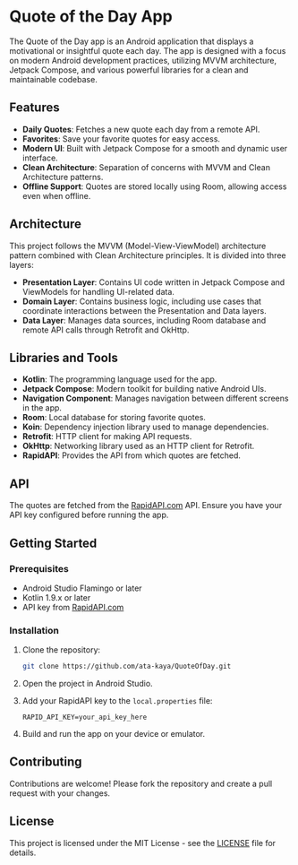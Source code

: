 
# Quote of the Day App

The Quote of the Day app is an Android application that displays a motivational or insightful quote each day. The app is designed with a focus on modern Android development practices, utilizing MVVM architecture, Jetpack Compose, and various powerful libraries for a clean and maintainable codebase.



## Features

- **Daily Quotes**: Fetches a new quote each day from a remote API.
- **Favorites**: Save your favorite quotes for easy access.
- **Modern UI**: Built with Jetpack Compose for a smooth and dynamic user interface.
- **Clean Architecture**: Separation of concerns with MVVM and Clean Architecture patterns.
- **Offline Support**: Quotes are stored locally using Room, allowing access even when offline.

## Architecture

This project follows the MVVM (Model-View-ViewModel) architecture pattern combined with Clean Architecture principles. It is divided into three layers:

- **Presentation Layer**: Contains UI code written in Jetpack Compose and ViewModels for handling UI-related data.
- **Domain Layer**: Contains business logic, including use cases that coordinate interactions between the Presentation and Data layers.
- **Data Layer**: Manages data sources, including Room database and remote API calls through Retrofit and OkHttp.

## Libraries and Tools

- **Kotlin**: The programming language used for the app.
- **Jetpack Compose**: Modern toolkit for building native Android UIs.
- **Navigation Component**: Manages navigation between different screens in the app.
- **Room**: Local database for storing favorite quotes.
- **Koin**: Dependency injection library used to manage dependencies.
- **Retrofit**: HTTP client for making API requests.
- **OkHttp**: Networking library used as an HTTP client for Retrofit.
- **RapidAPI**: Provides the API from which quotes are fetched.

## API

The quotes are fetched from the [RapidAPI.com](https://rapidapi.com) API. Ensure you have your API key configured before running the app.

## Getting Started

### Prerequisites

- Android Studio Flamingo or later
- Kotlin 1.9.x or later
- API key from [RapidAPI.com](https://rapidapi.com)

### Installation

1. Clone the repository:

   ```bash
   git clone https://github.com/ata-kaya/QuoteOfDay.git
   ```

2. Open the project in Android Studio.

3. Add your RapidAPI key to the `local.properties` file:

   ```properties
   RAPID_API_KEY=your_api_key_here
   ```

4. Build and run the app on your device or emulator.

## Contributing

Contributions are welcome! Please fork the repository and create a pull request with your changes.

## License

This project is licensed under the MIT License - see the [LICENSE](LICENSE) file for details.
